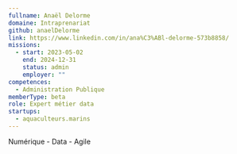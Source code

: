 ```yaml
---
fullname: Anaël Delorme
domaine: Intraprenariat
github: anaelDelorme
link: https://www.linkedin.com/in/ana%C3%ABl-delorme-573b8858/
missions:
  - start: 2023-05-02
    end: 2024-12-31
    status: admin
    employer: ""
competences:
  - Administration Publique
memberType: beta
role: Expert métier data
startups:
  - aquaculteurs.marins
---
```

Numérique - Data - Agile